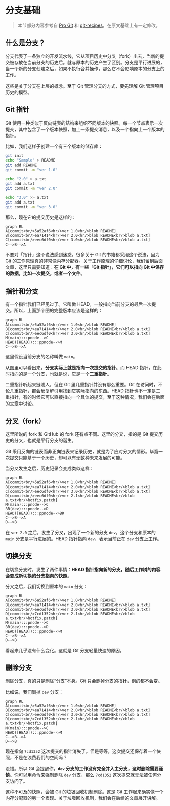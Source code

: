 # 分支基础

> 本节部分内容参考自 [Pro Git](https://git-scm.com/book/zh/v2/Git-%E5%88%86%E6%94%AF-%E5%88%86%E6%94%AF%E7%AE%80%E4%BB%8B) 和 [git-recipes](https://github.com/geeeeeeeeek/git-recipes/blob/revision-2018/sources/3.4-%E4%BD%BF%E7%94%A8%E5%88%86%E6%94%AF.md)，在原文基础上有一定修改。

## 什么是分支？

分支代表了一条独立的开发流水线，它从项目历史中分叉（fork）出去，当新的提交被存放在当前分支的历史后。就与原本的历史产生了区别。分支是平行进展的，当一个新的分支创建之后，如果不执行合并操作，那么它不会影响原本的分支上的工作。

这些是关于分支在上层的概念。至于 Git 管理分支的方式，要先理解 Git 管理项目历史的模型。

## Git 指针

Git 使用一种类似于反向链表的结构来组织不同版本的快照。每一个节点表示一次提交，其中包含了一个版本快照，加上一条提交消息，以及一个指向上一个版本的指针。

比如，我们这样子创建一个有三个版本的储存库：

```bash
git init
echo "Sample" > README
git add README
git commit -m "ver 1.0"

echo "2.0" > a.txt
git add a.txt
git commit -m "ver 2.0"

echo "3.0" >> a.txt
git add a.txt
git commit -m "ver 3.0"
```

那么，现在它的提交历史是这样的：

```mermaid
graph RL
A[commit<br/>5a52af6<hr/>ver 1.0<hr/>blob README]
B[commit<br/>ea71414<hr/>ver 2.0<hr/>blob README<br/>blob a.txt]
C[commit<br/>eec6df0<hr/>ver 3.0<hr/>blob README<br/>blob a.txt]
C-->B-->A
```

不要对「指针」这个说法感到迷惑。很多关于 Git 的书籍都采用这个说法，因为 Git 的工作原理真的非常像内存分配器。关于工作原理的仔细讨论，我们留到后面文章，这里只需要知道：**在 Git 中，有一些「Git 指针」，它们可以指向 Git 中保存的数据，比如一次提交，或者一个文件**。

## 指针和分支

有一个指针我们已经见过了。它叫做 HEAD，一般指向当前分支的最后一次提交。所以，上面那个图的完整版本应该是这样的：

```mermaid
graph RL
A[commit<br/>5a52af6<hr/>ver 1.0<hr/>blob README]
B[commit<br/>ea71414<hr/>ver 2.0<hr/>blob README<br/>blob a.txt]
C[commit<br/>eec6df0<hr/>ver 3.0<hr/>blob README<br/>blob a.txt]
M(main):::pnode-->C
HEAD([HEAD]):::ppnode-->M
C-->B-->A
```

这里假设当前分支的名称叫做 `main`。

从图里可以看出来，**分支实际上就是指向一次提交的指针**。而 HEAD 指针，在此时指向的是一个分支，也就是说，它是一个**二重指针**。

二重指针听起来挺唬人，但在 Git 里几重指针并没有那么重要。Git 在访问时，不论几重指针，都会反复解引用找到它实际指向的东西。HEAD 指针也不一定是二重指针，有的时候它可以直接指向一个具体的提交，至于这种情况，我们会在后面的文章中讨论。

## 分叉（fork）

这里所说的 fork 和 GitHub 的 fork 还有点不同。这里的分叉，指的是 Git 提交历史的分叉，也就是平行分支的诞生。

Git 采用反向的链表而非正向链表来记录历史，就是为了应对分叉的情形。毕竟一次提交只能基于一个历史，却可以有无数种未来发展的可能。

当分叉发生之后，历史记录会变成类似这样：

```mermaid
graph RL
A[commit<br/>5a52af6<hr/>ver 1.0<hr/>blob README]
B[commit<br/>ea71414<hr/>ver 2.0<hr/>blob README<br/>blob a.txt]
C[commit<br/>eec6df0<hr/>ver 3.0<hr/>blob README<br/>blob a.txt]
D[commit<br/>eec6df0<hr/>ver 2.1<hr/>blob README<br/>blob a.txt<br/>hotfix.patch]
M(main):::pnode-->C
BR(dev):::pnode-->D
HEAD([HEAD]):::ppnode-->BR
C-->B-->A
D-->B
```

在 `ver 2.0` 之后，发生了分叉，出现了一个新的分支 `dev`，这个分支和原本的 `main` 分支是平行进展的。HEAD 指针指向 `dev`，表示当前正在 `dev` 分支上工作。

## 切换分支

在切换分支时，发生了两件事情：**HEAD 指针指向新的分支，随后工作树的内容会变成新切换的分支指向的快照**。

分叉之后，我们切换到原本的 `main` 分支：

```mermaid
graph RL
A[commit<br/>5a52af6<hr/>ver 1.0<hr/>blob README]
B[commit<br/>ea71414<hr/>ver 2.0<hr/>blob README<br/>blob a.txt]
C[commit<br/>eec6df0<hr/>ver 3.0<hr/>blob README<br/>blob a.txt]
D[commit<br/>7cd1352<hr/>ver 2.1<hr/>blob README<br/>blob a.txt<br/>hotfix.patch]
M(main):::pnode-->C
BR(dev):::pnode-->D
HEAD([HEAD]):::ppnode-->M
C-->B-->A
D-->B
```

看起来几乎没有什么变化。这就是 Git 分支轻量快速的原因。

## 删除分支

删除分支，真的只是删除“分支”本身。Git 只会删掉分支的指针，别的都不会变。

比如说，我们删掉 `dev` 分支：

```mermaid
graph RL
A[commit<br/>5a52af6<hr/>ver 1.0<hr/>blob README]
B[commit<br/>ea71414<hr/>ver 2.0<hr/>blob README<br/>blob a.txt]
C[commit<br/>eec6df0<hr/>ver 3.0<hr/>blob README<br/>blob a.txt]
D[commit<br/>7cd1352<hr/>ver 2.1<hr/>blob README<br/>blob a.txt<br/>hotfix.patch]
M(main):::pnode-->C
HEAD([HEAD]):::ppnode-->M
C-->B-->A
D-->B
```

现在指向 `7cd1352` 这次提交的指针消失了。但是等等，这次提交还保存着一个快照，不是在浪费我们的空间吗？

没错。所以 Git 会提醒你，**`dev` 分支的工作没有完全并入主分支，这时删除需要谨慎**。你可以用命令来强制删除 `dev` 分支，那么 `7cd1352` 这次提交就无法被任何分支访问了。

这种不可及的快照，会被 Git 的垃圾回收机制删除。这是 Git 工作起来确实像一个内存分配器的另一个表现。关于垃圾回收机制，我们会在后续的文章展开讲解。